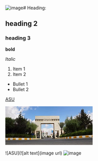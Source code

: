![image](https://github.com/SadeelAboalrub/SDD/assets/93833983/61250995-090b-4104-b334-8943e5b7a65a)# Heading:
## heading 2
### heading 3
**bold**


_Italic_
1. Item 1
2. Item 2
- Bullet 1
- Bullet 2

[ASU](https://www.asu.edu.jo/en/Pages/default.aspx)

![ASU](Doc/images/asu.png)

![ASU](![alt text](image url)
![image]([https://www.google.com/imgres?imgurl=https%3A%2F%2Fwww.asu.edu.jo%2Far%2FNews%2FPublishingImages%2F362%2FASU-22.JPG%3FRenditionID%3D8&tbnid=LraUGVDxT3WkKM&vet=12ahUKEwi5vv7n3M-CAxW9nv0HHd2FBUEQMygDegQIARBR..i&imgrefurl=https%3A%2F%2Fwww.asu.edu.jo%2Fen%2FNews%2F&docid=2PEPgmIw0N9knM&w=1600&h=800&q=applied%20science%20university&ved=2ahUKEwi5vv7n3M-CAxW9nv0HHd2FBUEQMygDegQIARBR](https://www.google.com/imgres?imgurl=https%3A%2F%2Flookaside.fbsbx.com%2Flookaside%2Fcrawler%2Fmedia%2F%3Fmedia_id%3D100064541896478&tbnid=O_bHJMR_rSGUjM&vet=12ahUKEwi5vv7n3M-CAxW9nv0HHd2FBUEQMygAegQIARBL..i&imgrefurl=https%3A%2F%2Fwww.facebook.com%2FASPUJordan%2F&docid=Gq3AgjC1A_joYM&w=1667&h=1667&q=applied%20science%20university&ved=2ahUKEwi5vv7n3M-CAxW9nv0HHd2FBUEQMygAegQIARBL)https://www.google.com/imgres?imgurl=https%3A%2F%2Flookaside.fbsbx.com%2Flookaside%2Fcrawler%2Fmedia%2F%3Fmedia_id%3D100064541896478&tbnid=O_bHJMR_rSGUjM&vet=12ahUKEwi5vv7n3M-CAxW9nv0HHd2FBUEQMygAegQIARBL..i&imgrefurl=https%3A%2F%2Fwww.facebook.com%2FASPUJordan%2F&docid=Gq3AgjC1A_joYM&w=1667&h=1667&q=applied%20science%20university&ved=2ahUKEwi5vv7n3M-CAxW9nv0HHd2FBUEQMygAegQIARBL)


